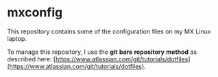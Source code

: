 # mxconfig
This repository contains some of the configuration files on my MX Linux laptop.

To manage this repository, I use the **git** **bare** **repository** **method** as described here:
[https://www.atlassian.com/git/tutorials/dotfiles](https://www.atlassian.com/git/tutorials/dotfiles).

